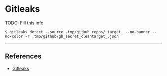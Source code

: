 # Gitleaks

TODO: Fill this info

```
$ gitleaks detect --source .tmp/github_repos/_target_ --no-banner --no-color -r .tmp/github/gh_secret_cleantarget_.json
```

---
## References

- [Gitleaks](https://github.com/gitleaks/gitleaks)